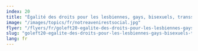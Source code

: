 ```yaml
---
index: 20
title: "Égalité des droits pour les lesbiennes, gays, bisexuels, transsexuels (LGBT)"
image: "/images/topics/fr/notreavenirestsocial.jpg"
flyer: "/flyers/fr/goleft20-egalite-des-droits-pour-les-lesbiennes-gays-bisexuels-transsexuels-lgbt.pdf"
slug: "goleft20-egalite-des-droits-pour-les-lesbiennes-gays-bisexuels-transsexuels-lgbt"
lang: fr
---
```

